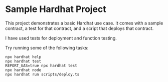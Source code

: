 # Sample Hardhat Project

This project demonstrates a basic Hardhat use case. It comes with a sample contract, a test for that contract, and a script that deploys that contract.

I have used tests for deployment and function testing.

Try running some of the following tasks:

```shell
npx hardhat help
npx hardhat test
REPORT_GAS=true npx hardhat test
npx hardhat node
npx hardhat run scripts/deploy.ts
```
